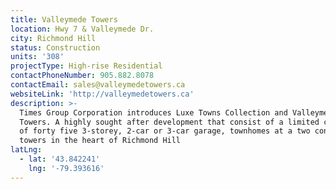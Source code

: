 ```yaml
---
title: Valleymede Towers
location: Hwy 7 & Valleymede Dr.
city: Richmond Hill
status: Construction
units: '308'
projectType: High-rise Residential
contactPhoneNumber: 905.882.8078
contactEmail: sales@valleymedetowers.ca
websiteLink: 'http://valleymedetowers.ca'
description: >-
  Times Group Corporation introduces Luxe Towns Collection and Valleymede
  Towers. A highly sought after development that consist of a limited collection
  of forty five 3-storey, 2-car or 3-car garage, townhomes at a two condominium
  towers in the heart of Richmond Hill
latLng:
  - lat: '43.842241'
    lng: '-79.393616'
---
```


